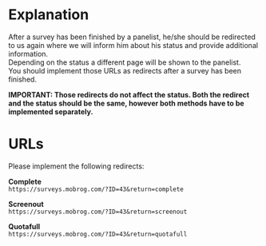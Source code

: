 # Explanation

After a survey has been finished by a panelist, he/she should be redirected to us again where we will inform him about his status and provide additional information.<br />
Depending on the status a different page will be shown to the panelist.<br />
You should implement those URLs as redirects after a survey has been finished.<br />

**IMPORTANT: Those redirects do not affect the status. Both the redirect and the status should be the same, however both methods have to be implemented separately.**


# URLs

Please implement the following redirects:<br />

**Complete**<br />
`https://surveys.mobrog.com/?ID=43&return=complete`<br />

**Screenout**<br />
`https://surveys.mobrog.com/?ID=43&return=screenout`<br />

**Quotafull**<br />
`https://surveys.mobrog.com/?ID=43&return=quotafull`<br />







